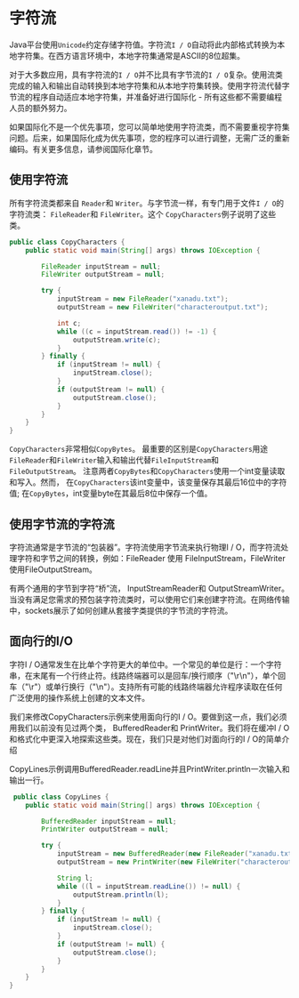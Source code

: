 # 字符流

Java平台使用`Unicode`约定存储字符值。字符流`I / O`自动将此内部格式转换为本地字符集。在西方语言环境中，本地字符集通常是ASCII的8位超集。

对于大多数应用，具有字符流的`I / O`并不比具有字节流的`I / O`复杂。使用流类完成的输入和输出自动转换到本地字符集和从本地字符集转换。使用字符流代替字节流的程序自动适应本地字符集，并准备好进行国际化 - 所有这些都不需要编程人员的额外努力。

如果国际化不是一个优先事项，您可以简单地使用字符流类，而不需要重视字符集问题。后来，如果国际化成为优先事项，您的程序可以进行调整，无需广泛的重新编码。有关更多信息，请参阅国际化章节。

## 使用字符流

所有字符流类都来自 `Reader`和 `Writer`。与字节流一样，有专门用于文件`I / O`的字符流类： `FileReader`和 `FileWriter`。这个 `CopyCharacters`例子说明了这些类。

```java
public class CopyCharacters {
    public static void main(String[] args) throws IOException {

        FileReader inputStream = null;
        FileWriter outputStream = null;

        try {
            inputStream = new FileReader("xanadu.txt");
            outputStream = new FileWriter("characteroutput.txt");

            int c;
            while ((c = inputStream.read()) != -1) {
                outputStream.write(c);
            }
        } finally {
            if (inputStream != null) {
                inputStream.close();
            }
            if (outputStream != null) {
                outputStream.close();
            }
        }
    }
}
```
`CopyCharacters`非常相似`CopyBytes`。
最重要的区别是`CopyCharacters`用途`FileReader`和`FileWriter`输入和输出代替`FileInputStream`和`FileOutputStream`。
注意两者`CopyBytes`和`CopyCharacters`使用一个int变量读取和写入。然而，
在`CopyCharacters`该int变量中，该变量保存其最后16位中的字符值;
在`CopyBytes`，int变量byte在其最后8位中保存一个值。

## 使用字节流的字符流

字符流通常是字节流的“包装器”。字符流使用字节流来执行物理I / O，而字符流处理字符和字节之间的转换，例如：FileReader 使用 FileInputStream，FileWriter使用FileOutputStream。

有两个通用的字节到字符“桥”流， InputStreamReader和 OutputStreamWriter。当没有满足您需求的预包装字符流类时，可以使用它们来创建字符流。在网络传输中，sockets展示了如何创建从套接字类提供的字节流的字符流。

## 面向行的I/O

字符I / O通常发生在比单个字符更大的单位中。一个常见的单位是行：一个字符串，在末尾有一个行终止符。线路终端器可以是回车/换行顺序（"\r\n"），单个回车（"\r"）或单行换行（"\n"）。支持所有可能的线路终端器允许程序读取在任何广泛使用的操作系统上创建的文本文件。

我们来修改CopyCharacters示例来使用面向行的I / O。要做到这一点，我们必须用我们以前没有见过两个类， BufferedReader和 PrintWriter。我们将在缓冲I / O和格式化中更深入地探索这些类。现在，我们只是对他们对面向行的I / O的简单介绍

 CopyLines示例调用BufferedReader.readLine并且PrintWriter.println一次输入和输出一行。
 
```java
 public class CopyLines {
    public static void main(String[] args) throws IOException {

        BufferedReader inputStream = null;
        PrintWriter outputStream = null;

        try {
            inputStream = new BufferedReader(new FileReader("xanadu.txt"));
            outputStream = new PrintWriter(new FileWriter("characteroutput.txt"));

            String l;
            while ((l = inputStream.readLine()) != null) {
                outputStream.println(l);
            }
        } finally {
            if (inputStream != null) {
                inputStream.close();
            }
            if (outputStream != null) {
                outputStream.close();
            }
        }
    }
}
```
